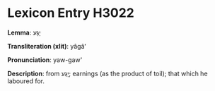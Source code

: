# Lexicon Entry H3022

**Lemma**: יָגָע

**Transliteration (xlit)**: yâgâʻ

**Pronunciation**: yaw-gaw'

**Description**:
from יָגַע; earnings (as the product of toil); that which he laboured for.

